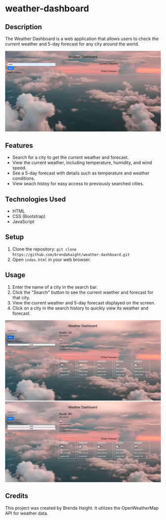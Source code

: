 # weather-dashboard

## Description

The Weather Dashboard is a web application that allows users to check the current weather and 5-day forecast for any city around the world.

![Page](images/main-page.png)

## Features

- Search for a city to get the current weather and forecast.
- View the current weather, including temperature, humidity, and wind speed.
- See a 5-day forecast with details such as temperature and weather conditions.
- View seach histoy for easy access to previously searched cities.

## Technologies Used

- HTML
- CSS (Bootstrap)
- JavaScript

## Setup

1. Clone the repository: `git clone https://github.com/brendahaight/weather-dashboard.git`
2. Open `index.html` in your web browser.

## Usage

1. Enter the name of a city in the search bar.
2. Click the "Search" button to see the current waether and forecast for that city.
3. View the current weather and 5-day forecast displayed on the screen.
4. Click on a city in the search history to quickly view its weather and forecast.

![Displaying-weather](images/Displaying%20weather.png)
![Displaying-history](images/History.png)

## Credits

This project was created by Brenda Haight. It utilizes the OpenWeatherMap API for weather data.
